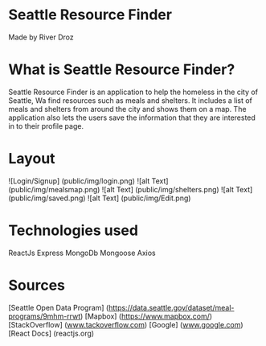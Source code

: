 # Seattle Resource Finder
Made by River Droz

# What is Seattle Resource Finder?
Seattle Resource Finder is an application to help the homeless in the city of Seattle, Wa find resources such as meals and shelters. It includes a list of meals and shelters from around the city and shows them on a map. The application also lets the users save the information that they are interested in to their profile page.

# Layout
![Login/Signup] (public/img/login.png)
![alt Text] (public/img/mealsmap.png)
![alt Text] (public/img/shelters.png)
![alt Text] (public/img/saved.png)
![alt Text] (public/img/Edit.png)


# Technologies used
ReactJs
Express
MongoDb
Mongoose
Axios


# Sources
[Seattle Open Data Program] (https://data.seattle.gov/dataset/meal-programs/9mhm-rrwt)
[Mapbox] (https://www.mapbox.com/)
[StackOverflow] (www.tackoverflow.com)
[Google] (www.google.com)
[React Docs] (reactjs.org)




